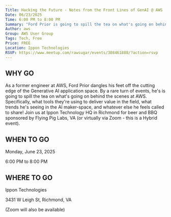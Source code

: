```yaml
---
Title: Hacking the Future - Notes from the Front Lines of GenAI @ AWS
Date: 06/23/2025
Time: 6:00 PM to 8:00 PM
Summary: "Ford Prior is going to spill the tea on what's going on behind the scenes at AWS. Specifically, what tools they're using to deliver value in the field, what trends he's seeing in the AI maker-space, and whatever else he feels called to share!"
Author: aws
Group: AWS User Group
Tags: Tech, Free
Price: FREE
Location: Ippon Technologies
RSVP: https://www.meetup.com/rawsugar/events/308461888/?action=rsvp
---
```


## WHY GO

As a former engineer at AWS, Ford Prior dangles his feet off the cutting edge of the Generative AI application space. By a rare turn of events, he's is going to spill the tea on what's going on behind the scenes at AWS. Specifically, what tools they're using to deliver value in the field, what trends he's seeing in the AI maker-space, and whatever else he feels called to share! Join us at Ippon Technology HQ in Richmond for beer and BBQ sponsored by Flying Pig Labs, VA (or virtually via Zoom - this is a Hybrid event).

## WHEN TO GO

Monday, June 23, 2025

6:00 PM to 8:00 PM

## WHERE TO GO

Ippon Technologies

3431 W Leigh St, Richmond, VA

(Zoom will also be available)
